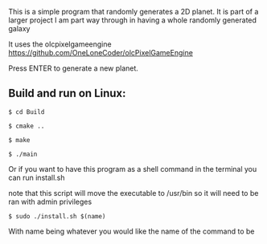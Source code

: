 This is a simple program that randomly generates a 2D planet. It is part of a larger project I am part way through in having a whole randomly generated galaxy

It uses the olcpixelgameengine https://github.com/OneLoneCoder/olcPixelGameEngine

Press ENTER to generate a new planet.

## Build and run on Linux:
```
$ cd Build

$ cmake ..

$ make

$ ./main
```
Or if you want to have this program as a shell command in the terminal you can run install.sh


note that this script will move the executable to /usr/bin so it will need to be ran with admin privileges

```
$ sudo ./install.sh $(name) 
```

With name being whatever you would like the name of the command to be



